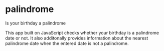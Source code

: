 # palindrome
Is your birthday a palindrome

This app built on JavaScript checks whether your birthday is a palindrome date or not. It also additonally provides information about the nearest palindrome date when the entered 
date is not a palindrome.
